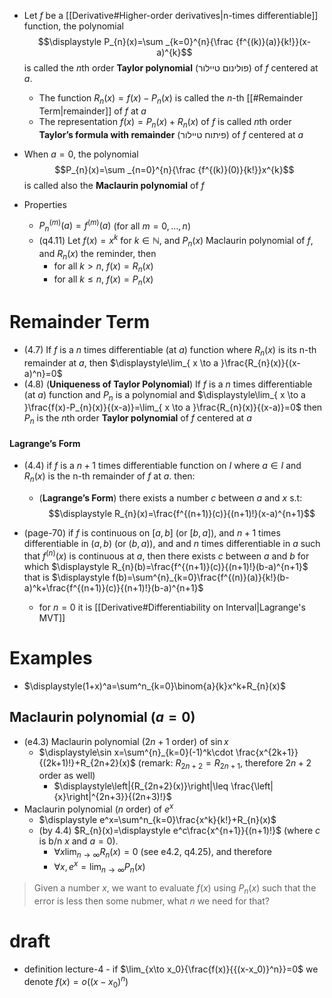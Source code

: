 	


- Let $f$ be a [[Derivative#Higher-order derivatives|n-times differentiable]] function, the polynomial $$\displaystyle P_{n}(x)=\sum _{k=0}^{n}{\frac {f^{(k)}(a)}{k!}}(x-a)^{k}$$ is called the $n$th order **Taylor polynomial** (פולינום טיילור) of $f$ centered at $a$.
	- The function $R_{n}(x)=f(x)-P_{n}(x)$ is called the $n$-th [[#Remainder Term|remainder]] of $f$ at $a$
	- The representation $f(x)=P_{n}(x)+R_{n}(x)$ of $f$ is called $n$th order **Taylor’s formula with remainder** (פיתוח טיילור) of $f$ centered at $a$ 



- When $a=0$, the polynomial $$P_{n}(x)=\sum _{n=0}^{n}{\frac {f^{(k)}(0)}{k!}}x^{k}$$ is called also the **Maclaurin polynomial** of $f$

- Properties
	- $P_{n}^{(m)}(a)=f^{(m)}(a)$ (for all $m=0,\dots,n$)
	- (q4.11) Let $f(x)=x^k$ for $k\in\mathbb{N}$, and $P_{n}(x)$ Maclaurin polynomial of $f$, and $R_{n}(x)$ the reminder, then
		- for all $k>n$, $f(x)=R_{n}(x)$
		- for all $k\leq n$, $f(x)=P_{n}(x)$



# Remainder Term

- (4.7) If $f$ is a $n$ times differentiable (at $a$) function where $R_{n}(x)$ is its n-th remainder at $a$, then $\displaystyle\lim_{ x \to a }\frac{R_{n}(x)}{(x-a)^n}=0$
- (4.8) (**Uniqueness of Taylor Polynomial**)  If $f$ is a $n$ times differentiable (at $a$) function and $P_{n}$ is a polynomial and $\displaystyle\lim_{ x \to a }\frac{f(x)-P_{n}(x)}{(x-a)}=\lim_{ x \to a }\frac{R_{n}(x)}{(x-a)}=0$ then $P_{n}$ is the $n$th order **Taylor polynomial** of $f$ centered at $a$

#### Lagrange’s Form

- (4.4) if $f$ is a $n+1$ times differentiable function on $I$ where $a\in I$ and $R_{n}(x)$ is the n-th remainder of $f$ at $a$. then:
	- (**Lagrange’s Form**) there exists a number $c$ between $a$ and $x$ s.t: $$\displaystyle R_{n}(x)=\frac{f^{(n+1)}(c)}{(n+1)!}(x-a)^{n+1}$$


- (page-70) if $f$ is continuous on $[a,b]$ (or $[b,a]$), and $n+1$ times differentiable in $(a,b)$ (or $(b,a)$), and and $n$ times differentiable in $a$ such that $f^{(n)}(x)$ is continuous at $a$, then there exists $c$ between $a$ and $b$ for which $\displaystyle R_{n}(b)=\frac{f^{(n+1)}(c)}{(n+1)!}(b-a)^{n+1}$ that is $\displaystyle f(b)=\sum^{n}_{k=0}\frac{f^{(n)}(a)}{k!}(b-a)^k+\frac{f^{(n+1)}(c)}{(n+1)!}(b-a)^{n+1}$
	- for $n=0$ it is [[Derivative#Differentiability on Interval|Lagrange's MVT]]




# Examples 

- $\displaystyle(1+x)^a=\sum^n_{k=0}\binom{a}{k}x^k+R_{n}(x)$
## Maclaurin polynomial ($a=0$)

- (e4.3) Maclaurin polynomial ($2n+1$ order) of $\sin x$
	- $\displaystyle\sin x=\sum^{n}_{k=0}(-1)^k\cdot \frac{x^{2k+1}}{(2k+1)!}+R_{2n+2}(x)$ (remark: $R_{2n+2}=R_{2n+1}$, therefore $2n+2$ order as well)
		- $\displaystyle\left|{R_{2n+2}(x)}\right|\leq \frac{\left|{x}\right|^{2n+3}}{(2n+3)!}$
- Maclaurin polynomial ($n$ order) of $e^x$ 
	- $\displaystyle e^x=\sum^n_{k=0}\frac{x^k}{k!}+R_{n}(x)$ 
	- (by 4.4) $R_{n}(x)=\displaystyle e^c\frac{x^{n+1}}{(n+1)!}$ (where $c$ is b/n $x$ and $a=0$). 
		- $\forall x\displaystyle\lim_{ n \to \infty }R_{n}(x)=0$ (see e4.2, q4.25), and therefore
		- $\forall x,e^x=\displaystyle\lim_{ n \to \infty }P_{n}(x)$


> Given a number $x$, we want to evaluate $f(x)$ using $P_{n}(x)$ such that the error is less then some nubmer, what $n$ we need for that?





# draft 

- definition lecture-4 - if $\lim_{x\to x_0}{\frac{f(x)}{{(x-x_0)}^n}}=0$ we denote $f(x)=o((x-x_0)^n)$


